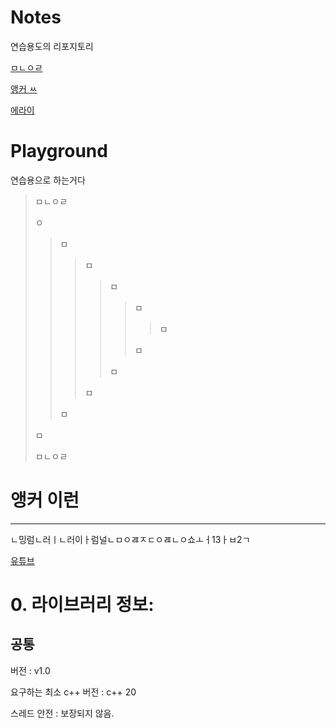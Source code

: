 # Notes
연습용도의 리포지토리

[ㅁㄴㅇㄹ](#앵커-이런)

[앵커 ㅆ](#0-라이브러리-정보)

[에라이](#title-1)

# Playground
연습용으로 하는거다
>ㅁㄴㅇㄹ
>
>ㅇ
>
>>ㅁ
>>
>>>ㅁ
>>>
>>>>ㅁ
>>>>
>>>>>ㅁ
>>>>>
>>>>>>ㅁ
>>>>>>
>>>>>ㅁ
>>>>>
>>>>ㅁ
>>>>
>>>ㅁ
>>>
>>ㅁ
>>
>ㅁ
>
>ㅁㄴㅇㄹ


# 앵커 이런

----

ㄴ밍럼ㄴ러ㅣㄴ러이ㅏ럼널ㄴㅁㅇㄿㅈㄷㅇㄿㄴㅇ쇼ㅗㅓ13ㅏㅂ2ㄱ

[유튜브](https://youtube.com)


# <span id="title-1"></span>


# 0. 라이브러리 정보: 

## 공통

버전 : v1.0

요구하는 최소 c++ 버전 : c++ 20

스레드 안전 : 보장되지 않음.
